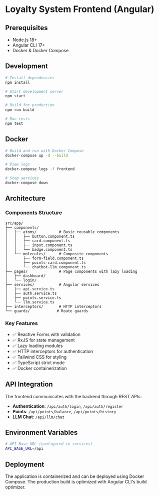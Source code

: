 # Loyalty System Frontend (Angular)

## Prerequisites

- Node.js 18+
- Angular CLI 17+
- Docker & Docker Compose

## Development

```bash
# Install dependencies
npm install

# Start development server
npm start

# Build for production
npm run build

# Run tests
npm test
```

## Docker

```bash
# Build and run with Docker Compose
docker-compose up -d --build

# View logs
docker-compose logs -f frontend

# Stop services
docker-compose down
```

## Architecture

### Components Structure
```
src/app/
├── components/
│   ├── atoms/          # Basic reusable components
│   │   ├── button.component.ts
│   │   ├── card.component.ts
│   │   ├── input.component.ts
│   │   └── badge.component.ts
│   └── molecules/      # Composite components
│       ├── form-field.component.ts
│       ├── points-card.component.ts
│       └── chatbot-llm.component.ts
├── pages/              # Page components with lazy loading
│   ├── dashboard/
│   └── login/
├── services/           # Angular services
│   ├── api.service.ts
│   ├── auth.service.ts
│   ├── points.service.ts
│   └── llm.service.ts
├── interceptors/       # HTTP interceptors
└── guards/            # Route guards
```

### Key Features
- ✅ Reactive Forms with validation
- ✅ RxJS for state management
- ✅ Lazy loading modules
- ✅ HTTP interceptors for authentication
- ✅ Tailwind CSS for styling
- ✅ TypeScript strict mode
- ✅ Docker containerization

## API Integration

The frontend communicates with the backend through REST APIs:

- **Authentication**: `/api/auth/login`, `/api/auth/register`
- **Points**: `/api/points/balance`, `/api/points/history`
- **LLM Chat**: `/api/llm/chat`

## Environment Variables

```bash
# API Base URL (configured in services)
API_BASE_URL=/api
```

## Deployment

The application is containerized and can be deployed using Docker Compose. The production build is optimized with Angular CLI's build optimizer.
